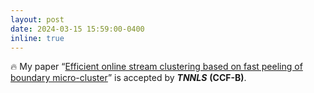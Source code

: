 ```yaml
---
layout: post
date: 2024-03-15 15:59:00-0400
inline: true
---
```


:fire: My paper “[Efficient online stream clustering based on fast peeling of boundary micro-cluster](https://ieeexplore.ieee.org/abstract/document/10494330)” is accepted by ***TNNLS*** **(CCF-B)**.